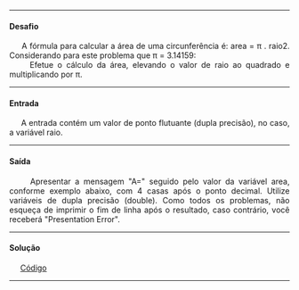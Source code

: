 <hr />

<h4 align="left">Desafio</h4>
    <p align="justify">
        &nbsp;&nbsp;&nbsp;&nbsp;&nbsp;A fórmula para calcular a área de uma circunferência é: area = π . raio2. Considerando para este problema que π = 3.14159:
        <br />
        &nbsp;&nbsp;&nbsp;&nbsp;&nbsp;Efetue o cálculo da área, elevando o valor de raio ao quadrado e multiplicando por π.
    </p>

<hr />

<h4 align="left">Entrada</h4>
    <p align="justify">
        &nbsp;&nbsp;&nbsp;&nbsp;&nbsp;A entrada contém um valor de ponto flutuante (dupla precisão), no caso, a variável raio.
    </p>

<hr />

<h4 align="left">Saída</h4>
    <p align="justify">
        &nbsp;&nbsp;&nbsp;&nbsp;&nbsp;Apresentar a mensagem "A=" seguido pelo valor da variável area, conforme exemplo abaixo, com 4 casas após o ponto decimal. Utilize variáveis de dupla precisão (double). Como todos os problemas, não esqueça de imprimir o fim de linha após o resultado, caso contrário, você receberá "Presentation Error".
    <p>

<hr />

<h4 align="left">Solução</h4>
    <p align="left">
        &nbsp;&nbsp;&nbsp;&nbsp;&nbsp;<a href="https://github.com/lucasrmagalhaes/desafios-DIO/blob/master/Desafios/Kotlin/2.%20Solucionando%20problemas%20em%20Kotlin/2.%20%C3%81rea%20do%20C%C3%ADrculo/solucao.kt">Código</a>
    </p>

<hr />